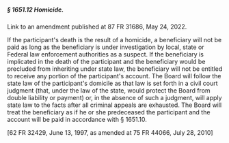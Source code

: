 ##### § 1651.12 Homicide. #####

Link to an amendment published at 87 FR 31686, May 24, 2022.

If the participant's death is the result of a homicide, a beneficiary will not be paid as long as the beneficiary is under investigation by local, state or Federal law enforcement authorities as a suspect. If the beneficiary is implicated in the death of the participant and the beneficiary would be precluded from inheriting under state law, the beneficiary will not be entitled to receive any portion of the participant's account. The Board will follow the state law of the participant's domicile as that law is set forth in a civil court judgment (that, under the law of the state, would protect the Board from double liability or payment) or, in the absence of such a judgment, will apply state law to the facts after all criminal appeals are exhausted. The Board will treat the beneficiary as if he or she predeceased the participant and the account will be paid in accordance with § 1651.10.

[62 FR 32429, June 13, 1997, as amended at 75 FR 44066, July 28, 2010]